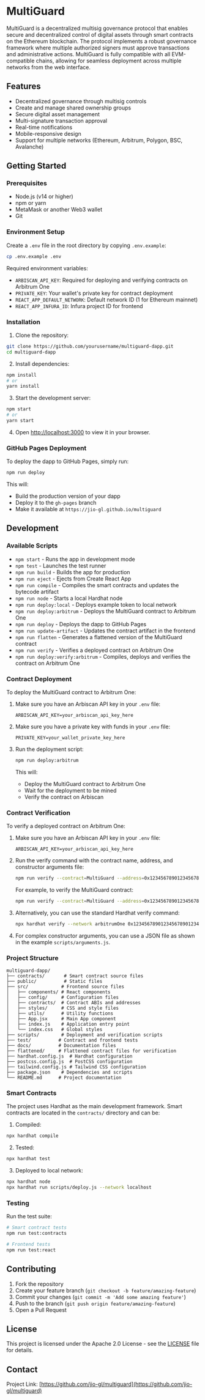 # MultiGuard

MultiGuard is a decentralized multisig governance protocol that enables secure and decentralized control of digital assets through smart contracts on the Ethereum blockchain. The protocol implements a robust governance framework where multiple authorized signers must approve transactions and administrative actions. MultiGuard is fully compatible with all EVM-compatible chains, allowing for seamless deployment across multiple networks from the web interface.

## Features

- Decentralized governance through multisig controls
- Create and manage shared ownership groups
- Secure digital asset management
- Multi-signature transaction approval
- Real-time notifications
- Mobile-responsive design
- Support for multiple networks (Ethereum, Arbitrum, Polygon, BSC, Avalanche)

## Getting Started

### Prerequisites

- Node.js (v14 or higher)
- npm or yarn
- MetaMask or another Web3 wallet
- Git

### Environment Setup

Create a `.env` file in the root directory by copying `.env.example`:

```bash
cp .env.example .env
```

Required environment variables:

- `ARBISCAN_API_KEY`: Required for deploying and verifying contracts on Arbitrum One
- `PRIVATE_KEY`: Your wallet's private key for contract deployment
- `REACT_APP_DEFAULT_NETWORK`: Default network ID (1 for Ethereum mainnet)
- `REACT_APP_INFURA_ID`: Infura project ID for frontend

### Installation

1. Clone the repository:
```bash
git clone https://github.com/yourusername/multiguard-dapp.git
cd multiguard-dapp
```

2. Install dependencies:
```bash
npm install
# or
yarn install
```

3. Start the development server:
```bash
npm start
# or
yarn start
```

4. Open [http://localhost:3000](http://localhost:3000) to view it in your browser.

### GitHub Pages Deployment

To deploy the dapp to GitHub Pages, simply run:

```bash
npm run deploy
```

This will:
- Build the production version of your dapp
- Deploy it to the `gh-pages` branch
- Make it available at `https://jio-gl.github.io/multiguard`

## Development

### Available Scripts

- `npm start` - Runs the app in development mode
- `npm test` - Launches the test runner
- `npm run build` - Builds the app for production
- `npm run eject` - Ejects from Create React App
- `npm run compile` - Compiles the smart contracts and updates the bytecode artifact
- `npm run node` - Starts a local Hardhat node
- `npm run deploy:local` - Deploys example token to local network
- `npm run deploy:arbitrum` - Deploys the MultiGuard contract to Arbitrum One
- `npm run deploy` - Deploys the dapp to GitHub Pages
- `npm run update-artifact` - Updates the contract artifact in the frontend
- `npm run flatten` - Generates a flattened version of the MultiGuard contract
- `npm run verify` - Verifies a deployed contract on Arbitrum One
- `npm run deploy:verify:arbitrum` - Compiles, deploys and verifies the contract on Arbitrum One

### Contract Deployment

To deploy the MultiGuard contract to Arbitrum One:

1. Make sure you have an Arbiscan API key in your `.env` file:
   ```
   ARBISCAN_API_KEY=your_arbiscan_api_key_here
   ```

2. Make sure you have a private key with funds in your `.env` file:
   ```
   PRIVATE_KEY=your_wallet_private_key_here
   ```

3. Run the deployment script:
   ```bash
   npm run deploy:arbitrum
   ```

   This will:
   - Deploy the MultiGuard contract to Arbitrum One
   - Wait for the deployment to be mined
   - Verify the contract on Arbiscan

### Contract Verification

To verify a deployed contract on Arbitrum One:

1. Make sure you have an Arbiscan API key in your `.env` file:
   ```
   ARBISCAN_API_KEY=your_arbiscan_api_key_here
   ```

2. Run the verify command with the contract name, address, and constructor arguments file:
   ```bash
   npm run verify --contract=MultiGuard --address=0x1234567890123456789012345678901234567890 --args=scripts/arguments.js
   ```

   For example, to verify the MultiGuard contract:
   ```bash
   npm run verify --contract=MultiGuard --address=0x1234567890123456789012345678901234567890 --args=scripts/arguments.js
   ```

3. Alternatively, you can use the standard Hardhat verify command:
   ```bash
   npx hardhat verify --network arbitrumOne 0x1234567890123456789012345678901234567890 --constructor-args scripts/arguments.js
   ```

4. For complex constructor arguments, you can use a JSON file as shown in the example `scripts/arguments.js`.

### Project Structure

```
multiguard-dapp/
├── contracts/       # Smart contract source files
├── public/          # Static files
├── src/            # Frontend source files
│   ├── components/ # React components
│   ├── config/     # Configuration files
│   ├── contracts/  # Contract ABIs and addresses
│   ├── styles/     # CSS and style files
│   ├── utils/      # Utility functions
│   ├── App.jsx     # Main App component
│   ├── index.js    # Application entry point
│   └── index.css   # Global styles
├── scripts/        # Deployment and verification scripts
├── test/          # Contract and frontend tests
├── docs/          # Documentation files
├── flattened/     # Flattened contract files for verification
├── hardhat.config.js  # Hardhat configuration
├── postcss.config.js  # PostCSS configuration
├── tailwind.config.js # Tailwind CSS configuration
├── package.json    # Dependencies and scripts
└── README.md      # Project documentation
```

### Smart Contracts

The project uses Hardhat as the main development framework. Smart contracts are located in the `contracts/` directory and can be:

1. Compiled:
```bash
npx hardhat compile
```

2. Tested:
```bash
npx hardhat test
```

3. Deployed to local network:
```bash
npx hardhat node
npx hardhat run scripts/deploy.js --network localhost
```

### Testing

Run the test suite:

```bash
# Smart contract tests
npm run test:contracts

# Frontend tests
npm run test:react
```

## Contributing

1. Fork the repository
2. Create your feature branch (`git checkout -b feature/amazing-feature`)
3. Commit your changes (`git commit -m 'Add some amazing feature'`)
4. Push to the branch (`git push origin feature/amazing-feature`)
5. Open a Pull Request

## License

This project is licensed under the Apache 2.0 License - see the [LICENSE](LICENSE) file for details.

## Contact

Project Link: [https://github.com/jio-gl/multiguard](https://github.com/jio-gl/multiguard) 
